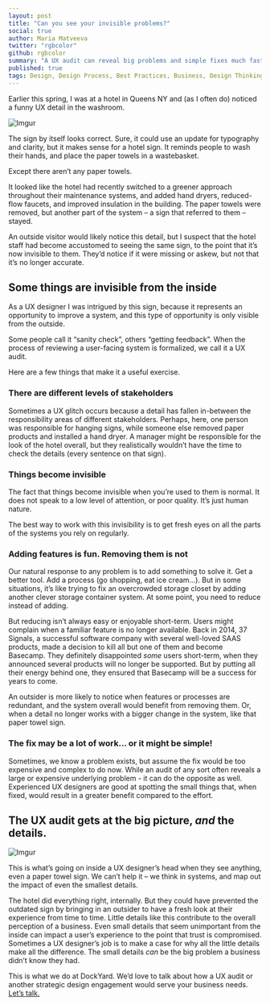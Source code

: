 ```yaml
---
layout: post
title: "Can you see your invisible problems?"
social: true
author: Maria Matveeva
twitter: "rgbcolor"
github: rgbcolor
summary: "A UX audit can reveal big problems and simple fixes much faster than an insider ever could. Here it is, explained with paper towels."
published: true
tags: Design, Design Process, Best Practices, Business, Design Thinking, User Experience, UX Design
---
```


 Earlier this spring, I was at a hotel in Queens NY and (as I often do) noticed a funny UX detail in the washroom. 
 
![Imgur](http://i.imgur.com/6g1bRM8.jpg)
 
The sign by itself looks correct. Sure, it could use an update for typography and clarity, but it makes sense for a hotel sign. It reminds people to wash their hands, and place the paper towels in a wastebasket. 
 
Except there aren’t any paper towels.
 
It looked like the hotel had recently switched to a greener approach throughout their maintenance systems, and added hand dryers, reduced-flow faucets, and improved insulation in the building. The paper towels were removed, but another part of the system – a sign that referred to them – stayed. 
 
An outside visitor would likely notice this detail, but I suspect that the hotel staff had become accustomed to seeing the same sign, to the point that it’s now invisible to them. They’d notice if it were missing or askew, but not that it’s no longer accurate.
 
 ## Some things are invisible from the inside
 
As a UX designer I was intrigued by this sign, because it represents an opportunity to improve a system, and this type of opportunity is only visible from the outside. 
 
Some people call it “sanity check”, others “getting feedback”. When the process of reviewing a user-facing system is formalized, we call it a UX audit.
 
Here are a few things that make it a useful exercise.
 
### There are different levels of stakeholders
Sometimes a UX glitch occurs because a detail has fallen in-between the responsibility areas of different stakeholders. Perhaps, here, one person was responsible for hanging signs, while someone else removed paper products and installed a hand dryer. A manager might be responsible for the look of the hotel overall, but they realistically wouldn’t have the time to check the details (every sentence on that sign). 
 
 ### Things become invisible
The fact that things become invisible when you’re used to them is normal. It does not speak to a low level of attention, or poor quality. It’s just human nature. 
 
The best way to work with this invisibility is to get fresh eyes on all the parts of the systems you rely on regularly. 
 
 ### Adding features is fun. Removing them is not
Our natural response to any problem is to add something to solve it. Get a better tool. Add a process (go shopping, eat ice cream…). But in some situations, it’s like trying to fix an overcrowded storage closet by adding another clever storage container system. At some point, you need to reduce instead of adding.
 
But reducing isn’t always easy or enjoyable short-term. Users might complain when a familiar feature is no longer available. Back in 2014, 37 Signals, a successful software company with several well-loved SAAS products, made a decision to kill all but one of them and become Basecamp. They definitely disappointed _some_ users short-term, when they announced several products will no longer be supported. But by putting all their energy behind one, they ensured that Basecamp will be a success for years to come.
 
An outsider is more likely to notice when features or processes are redundant, and the system overall would benefit from removing them. Or, when a detail no longer works with a bigger change in the system, like that paper towel sign.
 
 ### The fix may be a lot of work… or it might be simple!
Sometimes, we know a problem exists, but assume the fix would be  too expensive and complex to do now. While an audit of any sort often reveals a large or expensive underlying problem - it can do the opposite as well. Experienced UX designers are good at spotting the small things that, when fixed, would result in a greater benefit compared to the effort.
 
 ## The UX audit gets at the big picture, _and_ the details.
 
 
 ![Imgur](http://i.imgur.com/ghkA4rW.jpg)
 
This is what’s going on inside a UX designer’s head when they see anything, even a paper towel sign. We can’t help it – we think in systems, and map out the impact of even the smallest details. 
 
The hotel did everything right, internally. But they could have prevented the outdated sign by bringing in an outsider to have a fresh look at their experience from time to time. Little details like this contribute to the overall perception of a business. Even small details that seem unimportant from the inside can impact a user’s experience to the point that trust is compromised. Sometimes a UX designer’s job is to make a case for why all the little details make all the difference. The small details _can_ be the big problem a business didn’t know they had.
 
This is what we do at DockYard. We’d love to talk about how a UX audit or another strategic design engagement would serve your business needs. [Let’s talk.](https://dockyard.com/contact/hire-us)
